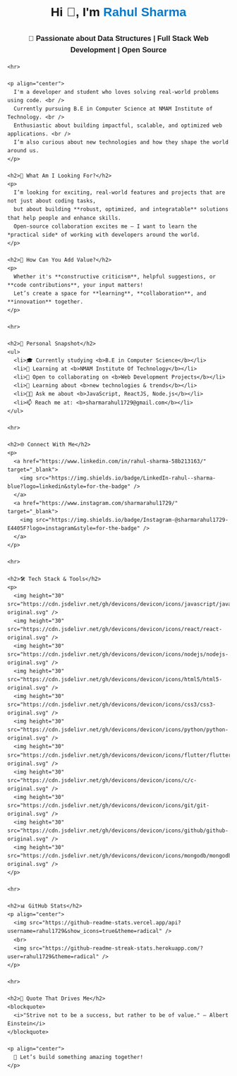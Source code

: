<html>
  <body style="font-family: Arial, sans-serif; line-height: 1.6;">
    <h1 align="center">Hi 👋, I'm <span style="color:#007ACC;">Rahul Sharma</span></h1>
    <h3 align="center">🚀 Passionate about Data Structures | Full Stack Web Development | Open Source</h3>

    <hr>

    <p align="center">
      I'm a developer and student who loves solving real-world problems using code. <br />
      Currently pursuing B.E in Computer Science at NMAM Institute of Technology. <br />
      Enthusiastic about building impactful, scalable, and optimized web applications. <br />
      I’m also curious about new technologies and how they shape the world around us.
    </p>

    <h2>🌟 What Am I Looking For?</h2>
    <p>
      I’m looking for exciting, real-world features and projects that are not just about coding tasks,
      but about building **robust, optimized, and integratable** solutions that help people and enhance skills.
      Open-source collaboration excites me — I want to learn the *practical side* of working with developers around the world.
    </p>

    <h2>🤝 How Can You Add Value?</h2>
    <p>
      Whether it's **constructive criticism**, helpful suggestions, or **code contributions**, your input matters!
      Let’s create a space for **learning**, **collaboration**, and **innovation** together.
    </p>

    <hr>

    <h2>📌 Personal Snapshot</h2>
    <ul>
      <li>🎓 Currently studying <b>B.E in Computer Science</b></li>
      <li>🏫 Learning at <b>NMAM Institute Of Technology</b></li>
      <li>👯 Open to collaborating on <b>Web Development Projects</b></li>
      <li>🧠 Learning about <b>new technologies & trends</b></li>
      <li>🧑‍💻 Ask me about <b>JavaScript, ReactJS, Node.js</b></li>
      <li>📫 Reach me at: <b>sharmarahul1729@gmail.com</b></li>
    </ul>

    <hr>

    <h2>🌐 Connect With Me</h2>
    <p>
      <a href="https://www.linkedin.com/in/rahul-sharma-58b213163/" target="_blank">
        <img src="https://img.shields.io/badge/LinkedIn-rahul--sharma-blue?logo=linkedin&style=for-the-badge" />
      </a>
      <a href="https://www.instagram.com/sharmarahul1729/" target="_blank">
        <img src="https://img.shields.io/badge/Instagram-@sharmarahul1729-E4405F?logo=instagram&style=for-the-badge" />
      </a>
    </p>

    <hr>

    <h2>🛠️ Tech Stack & Tools</h2>
    <p>
      <img height="30" src="https://cdn.jsdelivr.net/gh/devicons/devicon/icons/javascript/javascript-original.svg" />
      <img height="30" src="https://cdn.jsdelivr.net/gh/devicons/devicon/icons/react/react-original.svg" />
      <img height="30" src="https://cdn.jsdelivr.net/gh/devicons/devicon/icons/nodejs/nodejs-original.svg" />
      <img height="30" src="https://cdn.jsdelivr.net/gh/devicons/devicon/icons/html5/html5-original.svg" />
      <img height="30" src="https://cdn.jsdelivr.net/gh/devicons/devicon/icons/css3/css3-original.svg" />
      <img height="30" src="https://cdn.jsdelivr.net/gh/devicons/devicon/icons/python/python-original.svg" />
      <img height="30" src="https://cdn.jsdelivr.net/gh/devicons/devicon/icons/flutter/flutter-original.svg" />
      <img height="30" src="https://cdn.jsdelivr.net/gh/devicons/devicon/icons/c/c-original.svg" />
      <img height="30" src="https://cdn.jsdelivr.net/gh/devicons/devicon/icons/git/git-original.svg" />
      <img height="30" src="https://cdn.jsdelivr.net/gh/devicons/devicon/icons/github/github-original.svg" />
      <img height="30" src="https://cdn.jsdelivr.net/gh/devicons/devicon/icons/mongodb/mongodb-original.svg" />
    </p>

    <hr>

    <h2>📊 GitHub Stats</h2>
    <p align="center">
      <img src="https://github-readme-stats.vercel.app/api?username=rahul1729&show_icons=true&theme=radical" />
      <br>
      <img src="https://github-readme-streak-stats.herokuapp.com/?user=rahul1729&theme=radical" />
    </p>

    <hr>

    <h2>🌱 Quote That Drives Me</h2>
    <blockquote>
      <i>"Strive not to be a success, but rather to be of value." – Albert Einstein</i>
    </blockquote>

    <p align="center">
      🚀 Let’s build something amazing together!
    </p>
  </body>
</html>
